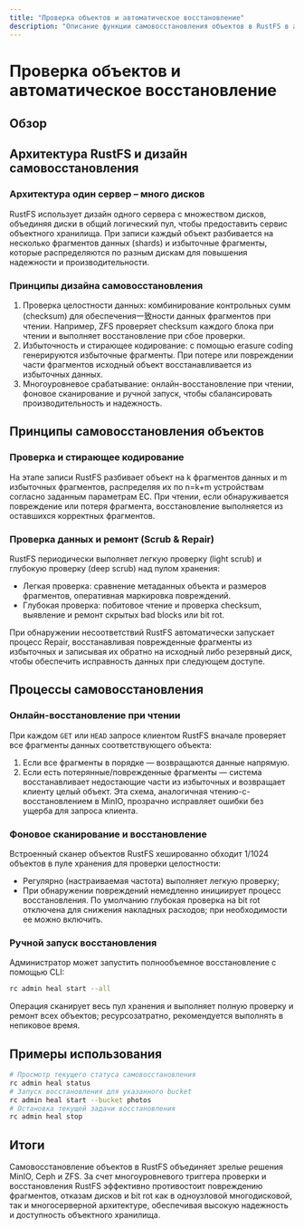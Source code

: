 ```yaml
---
title: "Проверка объектов и автоматическое восстановление"
description: "Описание функции самовосстановления объектов в RustFS в архитектуре один сервер–много дисков: назначение, принципы,流程,配置 и故障排查."
---
```


# Проверка объектов и автоматическое восстановление

## Обзор

## Архитектура RustFS и дизайн самовосстановления

### Архитектура один сервер – много дисков

RustFS использует дизайн одного сервера с множеством дисков, объединяя диски в общий логический пул, чтобы предоставить сервис объектного хранилища. При записи каждый объект разбивается на несколько фрагментов данных (shards) и избыточные фрагменты, которые распределяются по разным дискам для повышения надежности и производительности.

### Принципы дизайна самовосстановления

1. Проверка целостности данных: комбинирование контрольных сумм (checksum) для обеспечения一致ности данных фрагментов при чтении. Например, ZFS проверяет checksum каждого блока при чтении и выполняет восстановление при сбое проверки.
2. Избыточность и стирающее кодирование: с помощью erasure coding генерируются избыточные фрагменты. При потере или повреждении части фрагментов исходный объект восстанавливается из избыточных данных.
3. Многоуровневое срабатывание: онлайн-восстановление при чтении, фоновое сканирование и ручной запуск, чтобы сбалансировать производительность и надежность.

## Принципы самовосстановления объектов

### Проверка и стирающее кодирование

На этапе записи RustFS разбивает объект на k фрагментов данных и m избыточных фрагментов, распределяя их по n=k+m устройствам согласно заданным параметрам EC. При чтении, если обнаруживается повреждение или потеря фрагмента, восстановление выполняется из оставшихся корректных фрагментов.

### Проверка данных и ремонт (Scrub & Repair)

RustFS периодически выполняет легкую проверку (light scrub) и глубокую проверку (deep scrub) над пулом хранения:
- Легкая проверка: сравнение метаданных объекта и размеров фрагментов, оперативная маркировка повреждений.
- Глубокая проверка: побитовое чтение и проверка checksum, выявление и ремонт скрытых bad blocks или bit rot.

При обнаружении несоответствий RustFS автоматически запускает процесс Repair, восстанавливая поврежденные фрагменты из избыточных и записывая их обратно на исходный либо резервный диск, чтобы обеспечить исправность данных при следующем доступе.

## Процессы самовосстановления

### Онлайн-восстановление при чтении

При каждом `GET` или `HEAD` запросе клиентом RustFS вначале проверяет все фрагменты данных соответствующего объекта:
1. Если все фрагменты в порядке — возвращаются данные напрямую.
2. Если есть потерянные/поврежденные фрагменты — система восстанавливает недостающие части из избыточных и возвращает клиенту целый объект.
Эта схема, аналогичная чтению-с-восстановлением в MinIO, прозрачно исправляет ошибки без ущерба для запроса клиента.

### Фоновое сканирование и восстановление

Встроенный сканер объектов RustFS хешированно обходит 1/1024 объектов в пуле хранения для проверки целостности:
- Регулярно (настраиваемая частота) выполняет легкую проверку;
- При обнаружении повреждений немедленно инициирует процесс восстановления.
По умолчанию глубокая проверка на bit rot отключена для снижения накладных расходов; при необходимости ее можно включить.

### Ручной запуск восстановления

Администратор может запустить полнообъемное восстановление с помощью CLI:

```bash
rc admin heal start --all
```

Операция сканирует весь пул хранения и выполняет полную проверку и ремонт всех объектов; ресурсозатратно, рекомендуется выполнять в непиковое время.

## Примеры использования

```bash
# Просмотр текущего статуса самовосстановления
rc admin heal status
# Запуск восстановления для указанного bucket
rc admin heal start --bucket photos
# Остановка текущей задачи восстановления
rc admin heal stop
```

## Итоги

Самовосстановление объектов в RustFS объединяет зрелые решения MinIO, Ceph и ZFS. За счет многоуровневого триггера проверки и восстановления RustFS эффективно противостоит повреждению фрагментов, отказам дисков и bit rot как в одноузловой многодисковой, так и многосерверной архитектуре, обеспечивая высокую надежность и доступность объектного хранилища.

